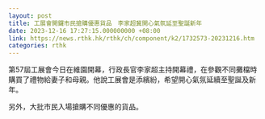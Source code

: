 ```yaml
---
layout: post
title: 工展會開鑼市民搶購優惠貨品　李家超冀開心氣氛延至聖誕新年
date: 2023-12-16 17:27:15.000000000 +08:00
link: https://news.rthk.hk/rthk/ch/component/k2/1732573-20231216.htm
categories: rthk
---
```


第57屆工展會今日在維園開幕，行政長官李家超主持開幕禮，在參觀不同攤檔時購買了禮物給妻子和母親。他說工展會是添繽紛，希望開心氣氛延續至聖誕及新年。

另外，大批市民入場搶購不同優惠的貨品。
